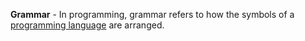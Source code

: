 **Grammar** - In programming, grammar refers to how the symbols of a [programming language](docs/definitions/Programming%20Language.md) are arranged.